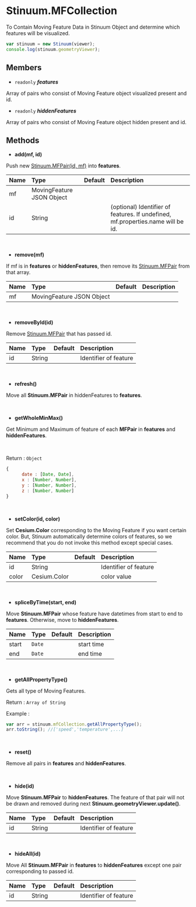 # Stinuum.MFCollection

To Contain Moving Feature Data in Stinuum Object and determine which features will be visualized.

```js
var stinuum = new Stinuum(viewer);
console.log(stinuum.geometryViewer);
```

## Members

* `readonly` ___features___

Array of pairs who consist of Moving Feature object visualized present and id.

* `readonly` ___hiddenFeatures___

Array of pairs who consist of Moving Feature object hidden present and id.

## Methods

* __add(mf, id)__

Push new [Stinuum.MFPair(id, mf)](https://github.com/aistairc/mf-cesium/blob/master/reference/Stinuum.MFPair.md) into __features__.


| Name | Type | Default | Description |
| ---------- | :--------- | :---------- | :---------- |
|   mf  |  MovingFeature JSON Object   |        |       |
| id | String | | (optional) Identifier of features. If undefined, mf.properties.name will be id.  |

&nbsp;

* __remove(mf)__

If mf is in __features__ or __hiddenFeatures__, then remove its [Stinuum.MFPair](https://github.com/aistairc/mf-cesium/blob/master/reference/Stinuum.MFPair.md) from that array.


| Name | Type | Default | Description |
| ---------- | :--------- | :---------- | :---------- |
|   mf  |  MovingFeature JSON Object   |        |       |

&nbsp;

* __removeById(id)__

Remove  [Stinuum.MFPair](https://github.com/aistairc/mf-cesium/blob/master/reference/Stinuum.MFPair.md) that has passed id.


| Name | Type | Default | Description |
| ---------- | :--------- | :---------- | :---------- |
|   id  |  String   |        |   Identifier of feature    |

&nbsp;

* __refresh()__

Move all __Stinuum.MFPair__ in hiddenFeatures to __features__.


&nbsp;

* __getWholeMinMax()__

Get Minimum and Maximum of feature of each __MFPair__ in __features__ and __hiddenFeatures__.

&nbsp;

Return : `Object`
```js
{
      date : [Date, Date],
      x : [Number, Number],
      y : [Number, Number],
      z : [Number, Number]
}
```

&nbsp;

* __setColor(id, color)__

Set __Cesium.Color__ corresponding to the Moving Feature if you want certain color. But, Stinuum automatically determine colors of features, so we recommend that you do not invoke this method except special cases.


| Name | Type | Default | Description |
| ---------- | :--------- | :---------- | :---------- |
|   id  |  String   |        |   Identifier of feature    |
| color | Cesium.Color | | color value |


&nbsp;

* __spliceByTime(start, end)__

Move __Stinuum.MFPair__ whose feature have datetimes from start to end to __features__. Otherwise, move to __hiddenFeatures__.



| Name | Type | Default | Description |
| ---------- | :--------- | :---------- | :---------- |
|   start  |  `Date`   |        |   start time   |
|   end  |  `Date`   |        |   end time    |

&nbsp;

* __getAllPropertyType()__

Gets all type of Moving Features.

Return : `Array of String`

Example :

```js
var arr = stinuum.mfCollection.getAllPropertyType();
arr.toString(); //['speed','temperature',...]
```

&nbsp;

* __reset()__

Remove all pairs in __features__ and __hiddenFeatures__.

&nbsp;

* __hide(id)__

Move __Stinuum.MFPair__ to __hiddenFeatures__. The feature of that pair will not be drawn and removed during next __Stinuum.geometryViewer.update()__.



| Name | Type | Default | Description |
| ---------- | :--------- | :---------- | :---------- |
|   id  |  String   |        |   Identifier of feature    |

&nbsp;

* __hideAll(id)__

Move All __Stinuum.MFPair__ in __features__ to __hiddenFeatures__ except one pair corresponding to passed id.


| Name | Type | Default | Description |
| ---------- | :--------- | :---------- | :---------- |
|   id  |  String   |        |   Identifier of feature    |

&nbsp;
